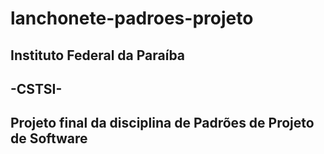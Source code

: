# lanchonete-padroes-projeto
## Instituto Federal da Paraíba
## -CSTSI-
## Projeto final da disciplina de Padrões de Projeto de Software
